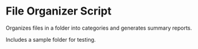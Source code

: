 # File Organizer Script

Organizes files in a folder into categories and generates summary reports.

Includes a sample folder for testing.
